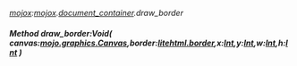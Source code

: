 _[mojox](../../modules/mojox/mojox-module.md):[mojox](../../modules/mojox/mojox-module.md).[document\_container](../../modules/mojox/mojox-document_container.md).draw\_border_
##### Method draw\_border:Void( canvas:[mojo.graphics.Canvas](../../modules/mojo/mojo-graphics-canvas.md),border:[litehtml.border](../../modules/litehtml/litehtml-border.md),x:[Int](../../modules/wonkey/wonkey-types-int.md),y:[Int](../../modules/wonkey/wonkey-types-int.md),w:[Int](../../modules/wonkey/wonkey-types-int.md),h:[Int](../../modules/wonkey/wonkey-types-int.md) )
